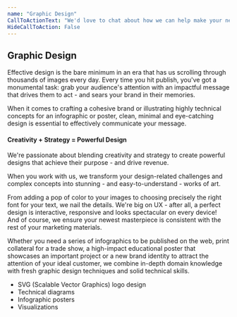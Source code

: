 ```yaml
---
name: "Graphic Design"
CallToActionText: "We'd love to chat about how we can help make your next design project a success. Get in touch today."
HideCallToAction: False
---
```




## Graphic Design 

Effective design is the bare minimum in an era that has us scrolling through thousands of images every day. Every time you hit publish, you've got a monumental task: grab your audience's attention with an impactful message that drives them to act - and sears your brand in their memories.

When it comes to crafting a cohesive brand or illustrating highly technical concepts for an infographic or poster, clean, minimal and eye-catching design is essential to effectively communicate your message. 

#### Creativity + Strategy = Powerful Design 

We're passionate about blending creativity and strategy to create powerful designs that achieve their purpose - and drive revenue. 

When you work with us, we transform your design-related challenges and complex concepts into stunning - and easy-to-understand - works of art. 

From adding a pop of color to your images to choosing precisely the right font for your text, we nail the details. We're big on UX - after all, a perfect design is interactive, responsive and looks spectacular on every device! And of course, we ensure your newest masterpiece is consistent with the rest of your marketing materials.

Whether you need a series of infographics to be published on the web, print collateral for a trade show, a high-impact educational poster that showcases an important project or a new brand identity to attract the attention of your ideal customer, we combine in-depth domain knowledge with fresh graphic design techniques and solid technical skills.



- SVG (Scalable Vector Graphics) logo design
- Technical diagrams 
- Infographic posters 
- Visualizations 

